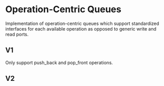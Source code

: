 # Operation-Centric Queues
Implementation of operation-centric queues which support standardized interfaces for each available operation as opposed to generic write and read ports.

## V1
Only support push_back and pop_front operations.

## V2
